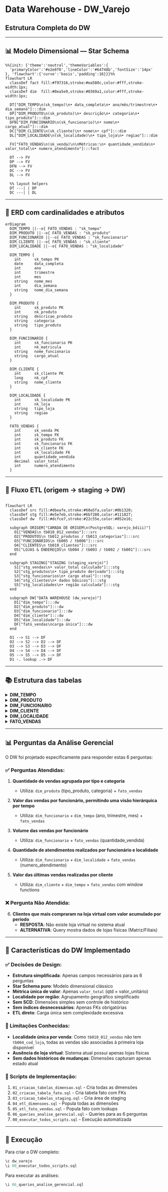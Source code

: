 # Data Warehouse - DW_Varejo
## Estrutura Completa do DW 
---

## 📊 Modelo Dimensional — Star Schema

```mermaid
%%{init: {'theme':'neutral','themeVariables':{
  'primaryColor':'#e2e8f0','lineColor':'#64748b','fontSize':'14px'
}, 'flowchart':{'curve':'basis','padding':16}}}%%
flowchart LR
  classDef fact fill:#f97316,stroke:#ea580c,color:#fff,stroke-width:1px;
  classDef dim  fill:#0ea5e9,stroke:#0369a1,color:#fff,stroke-width:1px;

  DT["DIM_TEMPO\n(sk_tempo)\n• data_completa\n• ano/mês/trimestre\n• dia_semana"]:::dim
  DP["DIM_PRODUTO\n(sk_produto)\n• descrição\n• categoria\n• tipo_produto"]:::dim
  DFN["DIM_FUNCIONARIO\n(sk_funcionario)\n• nome\n• cargo_atual"]:::dim
  DC["DIM_CLIENTE\n(sk_cliente)\n• nome\n• cpf"]:::dim
  DL["DIM_LOCALIDADE\n(sk_localidade)\n• tipo_loja\n• regiao"]:::dim

  FV["FATO_VENDAS\n(sk_venda)\n\nMétricas:\n• quantidade_vendida\n• valor_total\n• numero_atendimento"]:::fact

  DT --> FV
  DP --> FV
  DFN --> FV
  DC --> FV
  DL --> FV

  %% layout helpers
  DT ---| | DP
  DC ---| | DL
```

---

## 🧩 ERD com cardinalidades e atributos

```mermaid
erDiagram
  DIM_TEMPO ||--o{ FATO_VENDAS : "sk_tempo"
  DIM_PRODUTO ||--o{ FATO_VENDAS : "sk_produto"
  DIM_FUNCIONARIO ||--o{ FATO_VENDAS : "sk_funcionario"
  DIM_CLIENTE ||--o{ FATO_VENDAS : "sk_cliente"
  DIM_LOCALIDADE ||--o{ FATO_VENDAS : "sk_localidade"

  DIM_TEMPO {
    int      sk_tempo PK
    date     data_completa
    int      ano
    int      trimestre
    int      mes
    string   nome_mes
    int      dia_semana
    string   nome_dia_semana
  }

  DIM_PRODUTO {
    int      sk_produto PK
    int      nk_produto
    string   descricao_produto
    string   categoria
    string   tipo_produto
  }

  DIM_FUNCIONARIO {
    int      sk_funcionario PK
    int      nk_matricula
    string   nome_funcionario
    string   cargo_atual
  }

  DIM_CLIENTE {
    int      sk_cliente PK
    long     nk_cpf
    string   nome_cliente
  }

  DIM_LOCALIDADE {
    int      sk_localidade PK
    int      nk_loja
    string   tipo_loja
    string   regiao
  }

  FATO_VENDAS {
    int      sk_venda PK
    int      sk_tempo FK
    int      sk_produto FK
    int      sk_funcionario FK
    int      sk_cliente FK
    int      sk_localidade FK
    int      quantidade_vendida
    decimal  valor_total
    int      numero_atendimento
  }
```

---

## 🔄 Fluxo ETL (origem → staging → DW)

```mermaid

flowchart LR
  classDef src fill:#dbeafe,stroke:#60a5fa,color:#0b1320;
  classDef stg fill:#e5e7eb,stroke:#6b7280,color:#111827;
  classDef dw  fill:#dcfce7,stroke:#22c55e,color:#052e16;

  subgraph ORIGEM["CAMADA DE ORIGEM\n(PostgreSQL: varejo_bdiii)"]
    O1["VENDAS\n tb010_012_vendas"]:::src
    O2["PRODUTOS\n tb012_produtos / tb013_categorias"]:::src
    O3["FUNCIONÁRIOS\n tb005 / tb006"]:::src
    O4["CLIENTES\n tb010_clientes"]:::src
    O5["LOJAS & ENDEREÇOS\n tb004 / tb003 / tb002 / tb001"]:::src
  end

  subgraph STAGING["STAGING (staging_varejo)"]
    S1["stg_vendas\n• valor_total calculado"]:::stg
    S2["stg_produtos\n• tipo_produto derivado"]:::stg
    S3["stg_funcionarios\n• cargo atual"]:::stg
    S4["stg_clientes\n• dados básicos"]:::stg
    S5["stg_localidades\n• região calculada"]:::stg
  end

  subgraph DW["DATA WAREHOUSE (dw_varejo)"]
    D1["dim_tempo"]:::dw
    D2["dim_produto"]:::dw
    D3["dim_funcionario"]:::dw
    D4["dim_cliente"]:::dw
    D5["dim_localidade"]:::dw
    DF["fato_vendas\ncarga única"]:::dw
  end

  O1 --> S1 --> DF
  O2 --> S2 --> D2 --> DF
  O3 --> S3 --> D3 --> DF
  O4 --> S4 --> D4 --> DF
  O5 --> S5 --> D5 --> DF
  D1 -. lookup .-> DF
```

---

## 📚 Estrutura das tabelas

<details>
<summary><b>DIM_TEMPO</b></summary>

| Campo | Tipo | Observação |
|---|---|---|
| sk_tempo | SERIAL | PK (surrogate) |
| data_completa | DATE | not null, unique |
| ano | INTEGER | not null |
| trimestre | INTEGER | not null (1-4) |
| mes | INTEGER | not null (1-12) |
| nome_mes | VARCHAR(20) | not null |
| dia_semana | INTEGER | not null (0-6, 0=Domingo) |
| nome_dia_semana | VARCHAR(20) | not null |
</details>

<details>
<summary><b>DIM_PRODUTO</b></summary>

| Campo | Tipo | Observação |
|---|---|---|
| sk_produto | SERIAL | PK |
| nk_produto | INTEGER | NK - código original |
| descricao_produto | VARCHAR(255) | not null |
| categoria | VARCHAR(255) | not null |
| tipo_produto | VARCHAR(100) | not null - derivado da categoria |
</details>

<details>
<summary><b>DIM_FUNCIONARIO</b></summary>

| Campo | Tipo | Observação |
|---|---|---|
| sk_funcionario | SERIAL | PK |
| nk_matricula | INTEGER | NK - matrícula |
| nome_funcionario | VARCHAR(255) | not null |
| cargo_atual | VARCHAR(255) | not null |
</details>

<details>
<summary><b>DIM_CLIENTE</b></summary>

| Campo | Tipo | Observação |
|---|---|---|
| sk_cliente | SERIAL | PK |
| nk_cpf | BIGINT | NK - CPF |
| nome_cliente | VARCHAR(255) | not null |
</details>

<details>
<summary><b>DIM_LOCALIDADE</b></summary>

| Campo | Tipo | Observação |
|---|---|---|
| sk_localidade | SERIAL | PK |
| nk_loja | INTEGER | NK - código da loja |
| tipo_loja | VARCHAR(50) | not null - Matriz/Filial |
| regiao | VARCHAR(50) | not null - Norte/Sul/Sudeste/etc |
</details>

<details>
<summary><b>FATO_VENDAS</b></summary>

| Campo | Tipo | Observação |
|---|---|---|
| sk_venda | SERIAL | PK |
| sk_tempo | INTEGER | FK para dim_tempo |
| sk_produto | INTEGER | FK para dim_produto |
| sk_funcionario | INTEGER | FK para dim_funcionario |
| sk_cliente | INTEGER | FK para dim_cliente |
| sk_localidade | INTEGER | FK para dim_localidade |
| quantidade_vendida | INTEGER | not null |
| valor_total | NUMERIC(10,2) | not null - calculado |
| numero_atendimento | INTEGER | not null |
</details>

---

## 📊 Perguntas da Análise Gerencial

O DW foi projetado especificamente para responder estas 6 perguntas:

### ✅ Perguntas Atendidas:
1. **Quantidade de vendas agrupada por tipo e categoria**
   - Utiliza: `dim_produto` (tipo_produto, categoria) + `fato_vendas`
   
2. **Valor das vendas por funcionário, permitindo uma visão hierárquica por tempo**
   - Utiliza: `dim_funcionario` + `dim_tempo` (ano, trimestre, mes) + `fato_vendas`
   
3. **Volume das vendas por funcionário**
   - Utiliza: `dim_funcionario` + `fato_vendas` (quantidade_vendida)
   
4. **Quantidade de atendimentos realizados por funcionário e localidade**
   - Utiliza: `dim_funcionario` + `dim_localidade` + `fato_vendas` (numero_atendimento)
   
5. **Valor das últimas vendas realizadas por cliente**
   - Utiliza: `dim_cliente` + `dim_tempo` + `fato_vendas` com window functions

### ❌ Pergunta Não Atendida:
6. **Clientes que mais compraram na loja virtual com valor acumulado por período**
   - **RESPOSTA**: Não existe loja virtual no sistema atual
   - **ALTERNATIVA**: Query mostra dados de lojas físicas (Matriz/Filiais)

---

## 🎯 Características do DW Implementado

### ✅ Decisões de Design:
- **Estrutura simplificada**: Apenas campos necessários para as 6 perguntas
- **Star Schema puro**: Modelo dimensional clássico
- **Métrica única de valor**: Apenas `valor_total` (qtd × valor_unitário)
- **Localidade por região**: Agrupamento geográfico simplificado
- **Sem SCD**: Dimensões simples sem controle de histórico
- **Sem índices desnecessários**: Apenas FKs obrigatórias
- **ETL direto**: Carga única sem complexidade excessiva

### 🔧 Limitações Conhecidas:
- **Localidade única por venda**: Como `tb010_012_vendas` não tem `tb004_cod_loja`, todas as vendas são associadas à primeira loja disponível
- **Ausência de loja virtual**: Sistema atual possui apenas lojas físicas
- **Sem dados históricos de mudanças**: Dimensões capturam apenas estado atual

### 📝 Scripts de Implementação:
1. `01_criacao_tabelas_dimensao.sql` - Cria todas as dimensões
2. `02_criacao_tabela_fato.sql` - Cria tabela fato com FKs
3. `03_criacao_tabelas_staging.sql` - Cria área de staging
4. `04_etl_dimensoes.sql` - Popula todas as dimensões
5. `05_etl_fato_vendas.sql` - Popula fato com lookups
6. `06_queries_analise_gerencial.sql` - Queries para as 6 perguntas
7. `00_executar_todos_scripts.sql` - Execução automatizada

---

## 🚀 Execução

Para criar o DW completo:
```sql
\c dw_varejo
\i 00_executar_todos_scripts.sql
```

Para executar as análises:
```sql
\i 06_queries_analise_gerencial.sql
```